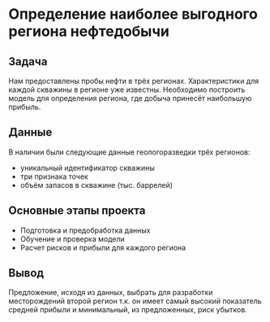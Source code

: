 # Определение наиболее выгодного региона нефтедобычи
## Задача
Нам предоставлены пробы нефти в трёх регионах. Характеристики для каждой скважины в регионе уже известны. Необходимо построить модель для определения региона, где добыча принесёт наибольшую прибыль.  
## Данные
В наличии были следующие данные геологоразведки трёх регионов: 
- уникальный идентификатор скважины
- три признака точек
- объём запасов в скважине (тыс. баррелей)
## Основные этапы проекта 
- Подготовка и предобработка данных
- Обучение и проверка модели
- Расчет рисков и прибыли для каждого региона
## Вывод
Предложение, исходя из данных, выбрать для разработки месторождений второй регион т.к. он имеет самый высокий показатель средней прибыли и минимальный, из предложенных, риск убытков.
